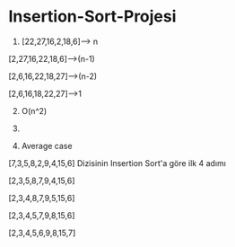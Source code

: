 # Insertion-Sort-Projesi

1. [22,27,16,2,18,6]--> n

[2,27,16,22,18,6]-->(n-1)

[2,6,16,22,18,27]-->(n-2)

[2,6,16,18,22,27]-->1

2. O(n^2)

3.


4. Average case

[7,3,5,8,2,9,4,15,6] Dizisinin Insertion Sort'a göre ilk 4 adımı

[2,3,5,8,7,9,4,15,6]

[2,3,4,8,7,9,5,15,6]

[2,3,4,5,7,9,8,15,6]

[2,3,4,5,6,9,8,15,7]
